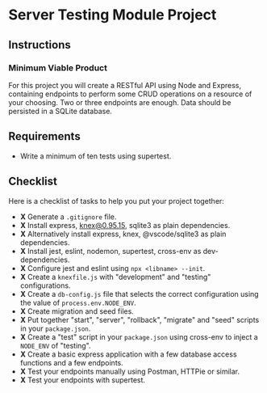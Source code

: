 # Server Testing Module Project

## Instructions

### Minimum Viable Product

For this project you will create a RESTful API using Node and Express, containing endpoints to perform some CRUD operations on a resource of your choosing. Two or three endpoints are enough. Data should be persisted in a SQLite database.

## Requirements

-   Write a minimum of ten tests using supertest.

## Checklist

Here is a checklist of tasks to help you put your project together:

-   **X** Generate a `.gitignore` file.
-   **X** Install express, knex@0.95.15, sqlite3 as plain dependencies.
-   **X** Alternatively install express, knex, @vscode/sqlite3 as plain dependencies.
-   **X** Install jest, eslint, nodemon, supertest, cross-env as dev-dependencies.
-   **X** Configure jest and eslint using `npx <libname> --init`.
-   **X** Create a `knexfile.js` with "development" and "testing" configurations.
-   **X** Create a `db-config.js` file that selects the correct configuration using the value of `process.env.NODE_ENV`.
-   **X** Create migration and seed files.
-   **X** Put together "start", "server", "rollback", "migrate" and "seed" scripts in your `package.json`.
-   **X** Create a "test" script in your `package.json` using cross-env to inject a `NODE_ENV` of "testing".
-   **X** Create a basic express application with a few database access functions and a few endpoints.
-   **X** Test your endpoints manually using Postman, HTTPie or similar.
-   **X** Test your endpoints with supertest.
